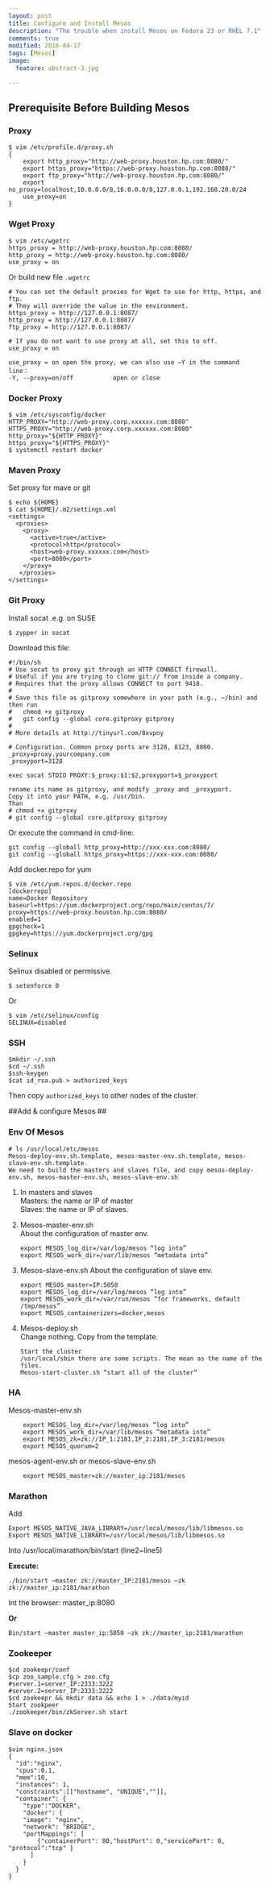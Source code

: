 ```yaml
---
layout: post
title: Configure and Install Mesos
description: "The trouble when install Mesos on Fedora 23 or RHEL 7.1"
comments: true
modified: 2016-04-17
tags: [Mesos]
image:
  feature: abstract-3.jpg

---
```


## Prerequisite Before Building Mesos ##

### Proxy ###

	$ vim /etc/profile.d/proxy.sh
	{
		export http_proxy="http://web-proxy.houston.hp.com:8080/"
		export https_proxy="https://web-proxy.houston.hp.com:8080/"
		export ftp_proxy="http://web-proxy.houston.hp.com:8080/"
		export no_proxy=localhost,10.0.0.0/8,16.0.0.0/8,127.0.0.1,192.168.20.0/24
		use_proxy=on
	}


### Wget Proxy ###

	$ vim /etc/wgetrc
	https_proxy = http://web-proxy.houston.hp.com:8080/
	http_proxy = http://web-proxy.houston.hp.com:8080/
	use_proxy = on   

Or build new file `.wgetrc`  

	# You can set the default proxies for Wget to use for http, https, and ftp.
	# They will override the value in the environment.
	https_proxy = http://127.0.0.1:8087/
	http_proxy = http://127.0.0.1:8087/
	ftp_proxy = http://127.0.0.1:8087/

	# If you do not want to use proxy at all, set this to off.
	use_proxy = on

 	use_proxy = on open the proxy, we can also use –Y in the command line：
	-Y, --proxy=on/off           open or close  



### Docker Proxy ###
  
	$ vim /etc/sysconfig/docker
	HTTP_PROXY="http://web-proxy.corp.xxxxxx.com:8080"
	HTTPS_PROXY="http://web-proxy.corp.xxxxxx.com:8080"
	http_proxy="${HTTP_PROXY}"
	https_proxy="${HTTPS_PROXY}"
	$ systemctl restart docker

### Maven Proxy ###

Set proxy for mave or git  

	$ echo ${HOME}
	$ cat ${HOME}/.m2/settings.xml
	<settings>
      <proxies>
        <proxy>
          <active>true</active>
          <protocol>http</protocol>
          <host>web-proxy.xxxxxx.com</host>
          <port>8080</port>
        </proxy>
       </proxies>
	</settings>


### Git Proxy ###

Install socat .e.g. on SUSE  

	$ zypper in socat

Download this file:

	#!/bin/sh
	# Use socat to proxy git through an HTTP CONNECT firewall.
	# Useful if you are trying to clone git:// from inside a company.
	# Requires that the proxy allows CONNECT to port 9418.
	#
	# Save this file as gitproxy somewhere in your path (e.g., ~/bin) and then run
	#   chmod +x gitproxy
	#   git config --global core.gitproxy gitproxy
	#
	# More details at http://tinyurl.com/8xvpny

	# Configuration. Common proxy ports are 3128, 8123, 8000.
	_proxy=proxy.yourcompany.com
	_proxyport=3128
	
	exec socat STDIO PROXY:$_proxy:$1:$2,proxyport=$_proxyport
	
	rename its name as gitproxy, and modify _proxy and _proxyport.
	Copy it into your PATH, e.g. /usr/bin.
	Than 
	# chmod +x gitproxy
	# git config --global core.gitproxy gitproxy

Or execute the command in cmd-line:  
	
	git config --globall http_proxy=http://xxx-xxx.com:8080/
	git config --globall https_proxy=https://xxx-xxx.com:8080/  


Add docker.repo for yum  

	$ vim /etc/yum.repos.d/docker.repo
	[dockerrepo]
	name=Docker Repository
	baseurl=https://yum.dockerproject.org/repo/main/centos/7/
	proxy=https://web-proxy.houston.hp.com:8080/
	enabled=1
	gpgcheck=1
	gpgkey=https://yum.dockerproject.org/gpg


### Selinux ###

Selinux disabled or permissive.  

	$ setenforce 0 
Or 
 
	$ vim /etc/selinux/config
	SELINUX=disabled  


### SSH ###

	$mkdir ~/.ssh
	$cd ~/.ssh
	$ssh-keygen
	$cat id_rsa.pub > authorized_keys

Then copy `authorized_keys` to other nodes of the cluster.

##Add & configure Mesos ##

### Env Of Mesos ###

	# ls /usr/local/etc/mesos
	Mesos-deploy-env.sh.template, mesos-master-env.sh.template, mesos-slave-env.sh.template.
	We need to build the masters and slaves file, and copy mesos-deploy-env.sh, mesos-master-env.sh, mesos-slave-env.sh  

1. In masters and slaves  
Masters: the name or IP of master  
Slaves: the name or IP of slaves.  

2.	Mesos-master-env.sh  
About the configuration of master env.   

		export MESOS_log_dir=/var/log/mesos “log into”  
		export MESOS_work_dir=/var/lib/mesos “metadata into”  

3.	Mesos-slave-env.sh
About the configuration of slave env.  

		export MESOS_master=IP:5050  
		export MESOS_log_dir=/var/log/mesos “log into”  
		export MESOS_work_dir=/var/run/mesos “for frameworks, default /tmp/mesos”  
		export MESOS_containerizers=docker,mesos  

4.	Mesos-deploy.sh  
Change nothing. Copy from the template.  

		Start the cluster  
		/usr/local/sbin there are some scripts. The mean as the name of the files.  
		Mesos-start-cluster.sh “start all of the cluster”  

### HA ###

Mesos-master-env.sh  

		export MESOS_log_dir=/var/log/mesos “log into”
		export MESOS_work_dir=/var/lib/mesos “metadata into”
		export MESOS_zk=zk://IP_1:2181,IP_2:2181,IP_3:2181/mesos
		export MESOS_quorum=2
		
mesos-agent-env.sh or mesos-slave-env.sh  

		export MESOS_master=zk://master_ip:2181/mesos

### Marathon ###

Add  

	Export MESOS_NATIVE_JAVA_LIBRARY=/usr/local/mesos/lib/libmesos.so
	Export MESOS_NATIVE_LIBRARY=/usr/local/mesos/lib/libmesos.so  

Into /usr/local/marathon/bin/start (line2~line5)  

**Execute:**  

	./bin/start –master zk://master_IP:2181/mesos –zk zk://master_ip:2181/marathon

Int the browser: master_ip:8080  

**Or**  

	Bin/start –master master_ip:5050 –zk zk://master_ip:2181/marathon

### Zookeeper ###

	$cd zookeepr/conf
	$cp zoo_sample.cfg > zoo.cfg
	#server.1=server_IP:2333:3222
	#server.2=server_IP:2333:3222
	$cd zookeepr && mkdir data && echo 1 > ./data/myid
	Start zookpeer
	./zookeeper/bin/zkServer.sh start  

### Slave on docker ###

	$vim nginx.json
	{
	  "id":"nginx",
	  "cpus":0.1,
	  "mem":10,
	  "instances": 1,
	  "constraints":[["hostname", "UNIQUE",""]],
	  "container": {
	    "type":"DOCKER",
	    "docker": {
	    "image": "nginx",
	    "network": "BRIDGE",
	    "portMappings": [
	        {"containerPort": 80,"hostPort": 0,"servicePort": 0, "protocol":"tcp" }
	      ]
	    }
	  }
	}








